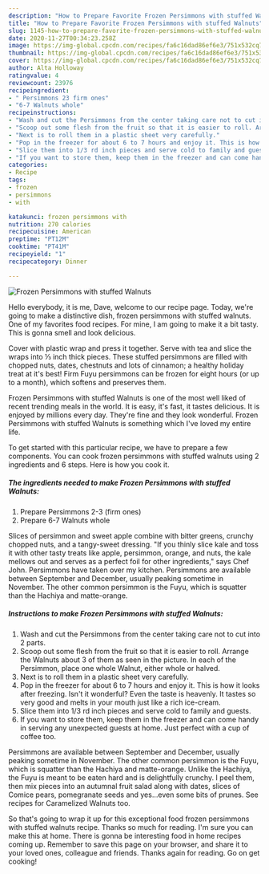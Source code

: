 ```yaml
---
description: "How to Prepare Favorite Frozen Persimmons with stuffed Walnuts"
title: "How to Prepare Favorite Frozen Persimmons with stuffed Walnuts"
slug: 1145-how-to-prepare-favorite-frozen-persimmons-with-stuffed-walnuts
date: 2020-11-27T00:34:23.258Z
image: https://img-global.cpcdn.com/recipes/fa6c16dad86ef6e3/751x532cq70/frozen-persimmons-with-stuffed-walnuts-recipe-main-photo.jpg
thumbnail: https://img-global.cpcdn.com/recipes/fa6c16dad86ef6e3/751x532cq70/frozen-persimmons-with-stuffed-walnuts-recipe-main-photo.jpg
cover: https://img-global.cpcdn.com/recipes/fa6c16dad86ef6e3/751x532cq70/frozen-persimmons-with-stuffed-walnuts-recipe-main-photo.jpg
author: Alta Holloway
ratingvalue: 4
reviewcount: 23976
recipeingredient:
- " Persimmons 23 firm ones"
- "6-7 Walnuts whole"
recipeinstructions:
- "Wash and cut the Persimmons from the center taking care not to cut into 2 parts."
- "Scoop out some flesh from the fruit so that it is easier to roll. Arrange the Walnuts about 3 of them as seen in the picture. In each of the Persimmon, place one whole Walnut, either whole or halved."
- "Next is to roll them in a plastic sheet very carefully."
- "Pop in the freezer for about 6 to 7 hours and enjoy it. This is how it looks after freezing. Isn&#39;t it wonderful? Even the taste is heavenly. It tastes so very good and melts in your mouth just like a rich ice-cream."
- "Slice them into 1/3 rd inch pieces and serve cold to family and guests."
- "If you want to store them, keep them in the freezer and can come handy in serving any unexpected guests at home. Just perfect with a cup of coffee too."
categories:
- Recipe
tags:
- frozen
- persimmons
- with

katakunci: frozen persimmons with 
nutrition: 270 calories
recipecuisine: American
preptime: "PT12M"
cooktime: "PT41M"
recipeyield: "1"
recipecategory: Dinner

---
```



![Frozen Persimmons with stuffed Walnuts](https://img-global.cpcdn.com/recipes/fa6c16dad86ef6e3/751x532cq70/frozen-persimmons-with-stuffed-walnuts-recipe-main-photo.jpg)

Hello everybody, it is me, Dave, welcome to our recipe page. Today, we're going to make a distinctive dish, frozen persimmons with stuffed walnuts. One of my favorites food recipes. For mine, I am going to make it a bit tasty. This is gonna smell and look delicious.

Cover with plastic wrap and press it together. Serve with tea and slice the wraps into ⅓ inch thick pieces. These stuffed persimmons are filled with chopped nuts, dates, chestnuts and lots of cinnamon; a healthy holiday treat at it&#39;s best! Firm Fuyu persimmons can be frozen for eight hours (or up to a month), which softens and preserves them.

Frozen Persimmons with stuffed Walnuts is one of the most well liked of recent trending meals in the world. It is easy, it's fast, it tastes delicious. It is enjoyed by millions every day. They're fine and they look wonderful. Frozen Persimmons with stuffed Walnuts is something which I've loved my entire life.


To get started with this particular recipe, we have to prepare a few components. You can cook frozen persimmons with stuffed walnuts using 2 ingredients and 6 steps. Here is how you cook it.

<!--inarticleads1-->

##### The ingredients needed to make Frozen Persimmons with stuffed Walnuts:

1. Prepare  Persimmons 2-3 (firm ones)
1. Prepare 6-7 Walnuts whole


Slices of persimmon and sweet apple combine with bitter greens, crunchy chopped nuts, and a tangy-sweet dressing. &#34;If you thinly slice kale and toss it with other tasty treats like apple, persimmon, orange, and nuts, the kale mellows out and serves as a perfect foil for other ingredients,&#34; says Chef John. Persimmons have taken over my kitchen. Persimmons are available between September and December, usually peaking sometime in November. The other common persimmon is the Fuyu, which is squatter than the Hachiya and matte-orange. 

<!--inarticleads2-->

##### Instructions to make Frozen Persimmons with stuffed Walnuts:

1. Wash and cut the Persimmons from the center taking care not to cut into 2 parts.
1. Scoop out some flesh from the fruit so that it is easier to roll. Arrange the Walnuts about 3 of them as seen in the picture. In each of the Persimmon, place one whole Walnut, either whole or halved.
1. Next is to roll them in a plastic sheet very carefully.
1. Pop in the freezer for about 6 to 7 hours and enjoy it. This is how it looks after freezing. Isn&#39;t it wonderful? Even the taste is heavenly. It tastes so very good and melts in your mouth just like a rich ice-cream.
1. Slice them into 1/3 rd inch pieces and serve cold to family and guests.
1. If you want to store them, keep them in the freezer and can come handy in serving any unexpected guests at home. Just perfect with a cup of coffee too.


Persimmons are available between September and December, usually peaking sometime in November. The other common persimmon is the Fuyu, which is squatter than the Hachiya and matte-orange. Unlike the Hachiya, the Fuyu is meant to be eaten hard and is delightfully crunchy. I peel them, then mix pieces into an autumnal fruit salad along with dates, slices of Comice pears, pomegranate seeds and yes…even some bits of prunes. See recipes for Caramelized Walnuts too. 

So that's going to wrap it up for this exceptional food frozen persimmons with stuffed walnuts recipe. Thanks so much for reading. I'm sure you can make this at home. There is gonna be interesting food in home recipes coming up. Remember to save this page on your browser, and share it to your loved ones, colleague and friends. Thanks again for reading. Go on get cooking!
